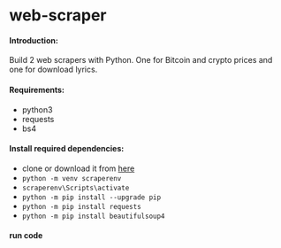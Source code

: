 # web-scraper
<div>
	<h4>Introduction:</h4>
	<p>Build 2 web scrapers with Python. One for Bitcoin and crypto prices and one for download lyrics.</p>
	
</div>
<div>
	<h4>Requirements:</h4>
	<ul dir="auto">
		<li>python3</li>
		<li>requests</li>
		<li>bs4</li>
	</ul>
</div>
<div>
	<h4>Install required dependencies:</h4>
	<ul>
		<li>clone or download it from <a href="https://github.com/FatemehAbbasi2545/web-scraper">here</a></li>
		<li><code>python -m venv scraperenv</code></li>
  		<li><code>scraperenv\Scripts\activate  </code></li>
  		<li><code>python -m pip install --upgrade pip</code></li>
  		<li><code>python -m pip install requests</code></li>
  		<li><code>python -m pip install beautifulsoup4</code></li>  
 	</ul>
</div>
<div>
	<h4>run code</h4>
	
</div>








